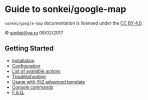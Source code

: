 # Guide to sonkei/google-map

`sonkei/google-map` documentation is licensed under the [CC BY 4.0](http://creativecommons.org/licenses/by/4.0/).

© [sonkei@ya.ru](mailto:sonkei@ya.ru) 08/02/2017

## Getting Started

- [Installation](installation.md)
- [Configuration](configuration.md)
- [List of available actions](available-actions.md)
- [Troubleshooting](troubleshooting.md)
- [Usage with Yii2 advanced template](usage-with-advanced-template.md)
- [Console commands](console.md)
- [F.A.Q.](faq.md)